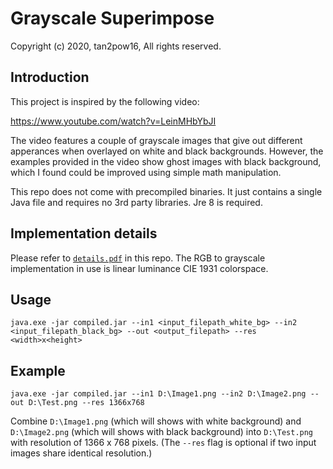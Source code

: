 # Grayscale Superimpose
Copyright (c) 2020, tan2pow16, All rights reserved.

## Introduction
This project is inspired by the following video:

https://www.youtube.com/watch?v=LeinMHbYbJI

The video features a couple of grayscale images that give out different apperances when overlayed on white and black backgrounds. However, the examples provided in the video show ghost images with black background, which I found could be improved using simple math manipulation.

This repo does not come with precompiled binaries. It just contains a single Java file and requires no 3rd party libraries. Jre 8 is required.

## Implementation details
Please refer to [`details.pdf`](https://github.com/tan2pow16/Grayscale_Superimpose/blob/main/details.pdf) in this repo. The RGB to grayscale implementation in use is linear luminance CIE 1931 colorspace.

## Usage
`java.exe -jar compiled.jar --in1 <input_filepath_white_bg> --in2 <input_filepath_black_bg> --out <output_filepath> --res <width>x<height>`

## Example
`java.exe -jar compiled.jar --in1 D:\Image1.png --in2 D:\Image2.png --out D:\Test.png --res 1366x768`

Combine `D:\Image1.png` (which will shows with white background) and `D:\Image2.png` (which will shows with black background) into `D:\Test.png` with resolution of 1366 x 768 pixels. (The `--res` flag is optional if two input images share identical resolution.)
